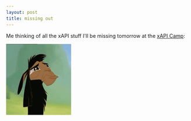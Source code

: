 ```yaml
---
layout: post
title: missing out
---
```


Me thinking of all the xAPI stuff I'll be missing tomorrow at the [xAPI Camp](http://connectionsforum.com/xapi-camp-march-2015):

![sobbing llama](/images/crying-llama.gif 'but but but the Yet Core...!')

